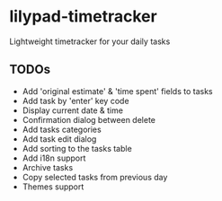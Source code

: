 # lilypad-timetracker

Lightweight timetracker for your daily tasks

## TODOs
* Add 'original estimate' & 'time spent' fields to tasks
* Add task by 'enter' key code
* Display current date & time
* Confirmation dialog between delete
* Add tasks categories
* Add task edit dialog
* Add sorting to the tasks table
* Add i18n support
* Archive tasks
* Copy selected tasks from previous day
* Themes support

